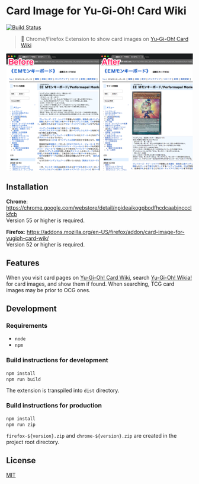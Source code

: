 # Card Image for Yu-Gi-Oh! Card Wiki

[![Build Status](https://travis-ci.org/kojole/card-image-for-yugioh-card-wiki.svg?branch=master)](https://travis-ci.org/kojole/card-image-for-yugioh-card-wiki)

> :flower_playing_cards: Chrome/Firefox Extension to show card images on [Yu-Gi-Oh! Card Wiki](http://yugioh-wiki.net/)

![Screen Shot](./images/screenshot.png)

## Installation

**Chrome**: https://chrome.google.com/webstore/detail/npideaikogpbodfhcdcaabjnccclkfcb  
Version 55 or higher is required.

**Firefox**: https://addons.mozilla.org/en-US/firefox/addon/card-image-for-yugioh-card-wik/  
Version 52 or higher is required.

## Features

When you visit card pages on [Yu-Gi-Oh! Card Wiki](http://yugioh-wiki.net/), search [Yu-Gi-Oh! Wikia!](http://yugioh.wikia.com/wiki/Yu-Gi-Oh!_Wikia) for card images, and show them if found.
When searching, TCG card images may be prior to OCG ones.

## Development

### Requirements

- `node`
- `npm`

### Build instructions for development

```
npm install
npm run build
```

The extension is transpiled into `dist` directory.

### Build instructions for production

```
npm install
npm run zip
```

`firefox-${version}.zip` and `chrome-${version}.zip` are created in the project root directory.

## License

[MIT](https://choosealicense.com/licenses/mit/)
